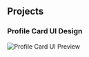 ## Projects

### Profile Card UI Design
![Profile Card UI Preview](https://github.com/user-attachments/assets/65d282a7-7e7b-453d-ab70-2bfea91ea8f3)

